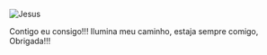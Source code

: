 
![Jesus](https://user-images.githubusercontent.com/65172754/126165727-c5f445a5-3ebf-492a-85e2-f6e23b638570.jpg)

Contigo eu consigo!!!
Ilumina meu caminho, estaja sempre comigo, Obrigada!!!